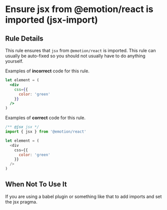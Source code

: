 # Ensure jsx from @emotion/react is imported (jsx-import)

## Rule Details

This rule ensures that `jsx` from `@emotion/react` is imported. This rule can usually be auto-fixed so you should not usually have to do anything yourself.

Examples of **incorrect** code for this rule.

```jsx
let element = (
  <div
    css={{
      color: 'green'
    }}
  />
)
```

Examples of **correct** code for this rule.

```js
/** @jsx jsx */
import { jsx } from '@emotion/react'

let element = (
  <div
    css={{
      color: 'green'
    }}
  />
)
```

## When Not To Use It

If you are using a babel plugin or something like that to add imports and set the jsx pragma.
